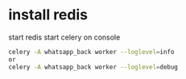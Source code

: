 # install redis

start redis
start celery on console

```bash
celery -A whatsapp_back worker --loglevel=info
or
celery -A whatsapp_back worker --loglevel=debug
```
